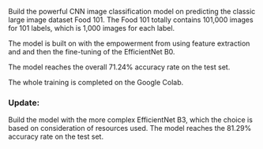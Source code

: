 Build the powerful CNN image classification model on predicting the classic large image dataset Food 101. The Food 101 totally contains 101,000 images for 101 labels, which is 1,000 images for each label. 

The model is built on with the empowerment from using feature extraction and and then the fine-tuning of the EfficientNet B0. 

The model reaches the overall 71.24% accuracy rate on the test set.

The whole training is completed on the Google Colab. 

### Update:
Build the model with the more complex EfficientNet B3, which the choice is based on consideration of resources used. The model reaches the 81.29% accuracy rate on the test set. 
